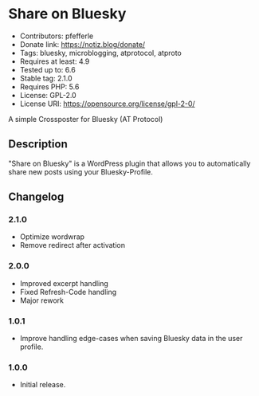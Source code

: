 # Share on Bluesky

- Contributors: pfefferle
- Donate link: https://notiz.blog/donate/
- Tags: bluesky, microblogging, atprotocol, atproto
- Requires at least: 4.9
- Tested up to: 6.6
- Stable tag: 2.1.0
- Requires PHP: 5.6
- License: GPL-2.0
- License URI: https://opensource.org/license/gpl-2-0/

A simple Crossposter for Bluesky (AT Protocol)

## Description

"Share on Bluesky" is a WordPress plugin that allows you to automatically share new posts using your Bluesky-Profile.

## Changelog

### 2.1.0

* Optimize wordwrap
* Remove redirect after activation

### 2.0.0

- Improved excerpt handling
- Fixed Refresh-Code handling
- Major rework

### 1.0.1

- Improve handling edge-cases when saving Bluesky data in the user profile.

### 1.0.0

- Initial release.